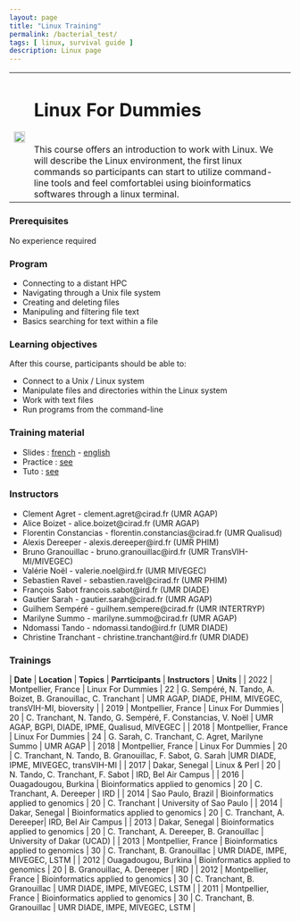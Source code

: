 ```yaml
---
layout: page
title: "Linux Training"
permalink: /bacterial_test/
tags: [ linux, survival guide ]
description: Linux page
---
```


<table class="table-contact">
<tr>
<td><img width="100%" src="{{ site.url }}/images/trainings-linux.png" alt="" />
</td>
<td>
<h1> Linux For Dummies</h1><br />
This course offers an introduction to work with Linux. We will describe the Linux environment, the first linux commands so participants can start to utilize command-line tools and feel comfortablei using bioinformatics softwares through a linux terminal.
</td>
</tr>
</table>

### Prerequisites
No experience required
<div id="colonne1">
<h3>Program</h3>
<ul>
<li> Connecting to a distant HPC </li>
<li> Navigating through a Unix file system</li>
<li> Creating and deleting files</li>
<li> Manipuling and filtering file text </li>
<li> Basics searching for text within a file</li>
</ul>
</div>

<div id="colonne2">
<h3>Learning objectives</h3>
After this course, participants should be able to:
<ul>
<li>Connect to a Unix / Linux system</li>
<li>Manipulate files and directories within the Linux system</li>
<li>Work with text files</li>
<li>Run programs from the command-line</li>
</ul>
</div>

<div id="colonne3">
<h3>Training material</h3>
<ul>
<li>Slides : <a target="_blank" href="{{ site.url }}/files/linux/GuideDeSurvieLinux-french2022.pdf">french</a> - <a target="_blank" href="{{ site.url }}/files/linux/GuideDeSurvieLinux-english2022.pdf">english</a></li>
<li>Practice : <a target="_blank" href="{{ site.url }}/linux/linuxPractice">see</a> </li>
<li>Tuto : <a target="_blank" href="{{ site.url }}/linux/linuxTuto">see</a> </li>
</ul>
</div>

<div id="nextInline" class="clearfix">
<h3>Instructors</h3>
<ul>
    <li>Clement Agret - clement.agret@cirad.fr (UMR AGAP)</li>
    <li>Alice Boizet - alice.boizet@cirad.fr (UMR AGAP)</li>
    <li>Florentin Constancias - florentin.constancias@cirad.fr (UMR Qualisud)</li>
    <li>Alexis Dereeper - alexis.dereeper@ird.fr (UMR PHIM)</li>
    <li>Bruno Granouillac - bruno.granouillac@ird.fr (UMR TransVIH-MI/MIVEGEC)</li>
    <li>Valérie Noël - valerie.noel@ird.fr (UMR MIVEGEC)</li>
    <li>Sebastien Ravel - sebastien.ravel@cirad.fr (UMR PHIM)</li>
    <li>François Sabot  francois.sabot@ird.fr (UMR DIADE)</li>
    <li>Gautier Sarah - gautier.sarah@cirad.fr (UMR AGAP)</li>
    <li>Guilhem Sempéré  - guilhem.sempere@cirad.fr (UMR INTERTRYP)</li>    
    <li>Marilyne Summo - marilyne.summo@cirad.fr (UMR AGAP)</li>
    <li>Ndomassi Tando - ndomassi.tando@ird.fr (UMR DIADE)</li>
    <li>Christine Tranchant - christine.tranchant@ird.fr (UMR DIADE)</li>
</ul>
</div>

### Trainings
 
| **Date** | **Location** | **Topics** | **Parrticipants** | **Instructors** | **Units** |
| 2022 | Montpellier, France |  Linux For Dummies | 22 | G. Sempéré, N. Tando, A. Boizet, B. Granouillac, C. Tranchant | UMR AGAP, DIADE, PHIM, MIVEGEC, transVIH-MI, bioversity  |
| 2019 | Montpellier, France |  Linux For Dummies | 20 | C. Tranchant, N. Tando, G. Sempéré, F. Constancias, V. Noël | UMR AGAP, BGPI, DIADE, IPME, Qualisud, MIVEGEC  |
| 2018 | Montpellier, France |  Linux For Dummies | 24 | G. Sarah, C. Tranchant, C. Agret, Marilyne Summo | UMR AGAP |
| 2018 | Montpellier, France |  Linux For Dummies | 20 | C. Tranchant, N. Tando, B. Granouillac, F. Sabot, G. Sarah |UMR DIADE, IPME, MIVEGEC, transVIH-MI |
| 2017 | Dakar, Senegal |  Linux & Perl | 20 | N. Tando, C. Tranchant, F. Sabot | IRD, Bel Air Campus |
| 2016 | Ouagadougou, Burkina |  Bioinformatics applied to genomics | 20 | C. Tranchant, A. Dereeper | IRD |
| 2014 | Sao Paulo, Brazil | Bioinformatics applied to genomics | 20 | C. Tranchant | University of Sao Paulo |
| 2014 | Dakar, Senegal |  Bioinformatics applied to genomics | 20 | C. Tranchant, A. Dereeper| IRD, Bel Air Campus |
| 2013 | Dakar, Senegal |  Bioinformatics applied to genomics | 20 |  C. Tranchant, A. Dereeper, B. Granouillac | University of Dakar (UCAD) |
| 2013 | Montpellier, France | Bioinformatics applied to genomics | 30 |  C. Tranchant, B. Granouillac | UMR DIADE, IMPE, MIVEGEC, LSTM |
| 2012 | Ouagadougou, Burkina |  Bioinformatics applied to genomics | 20 | B. Granouillac, A. Dereeper | IRD |
| 2012 | Montpellier, France | Bioinformatics applied to genomics | 30 | C. Tranchant, B. Granouillac | UMR DIADE, IMPE, MIVEGEC, LSTM |
| 2011 | Montpellier, France | Bioinformatics applied to genomics | 30 | C. Tranchant, B. Granouillac | UMR DIADE, IMPE, MIVEGEC, LSTM |
